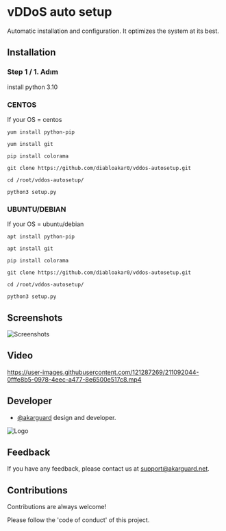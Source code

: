 # vDDoS auto setup

Automatic installation and configuration. It optimizes the system at its best.

## Installation

### Step 1 / 1. Adım

install python 3.10

### CENTOS
If your OS = centos
```
yum install python-pip
```

```
yum install git
```

```
pip install colorama
```

```
git clone https://github.com/diabloakar0/vddos-autosetup.git
```

```
cd /root/vddos-autosetup/
```

```
python3 setup.py
```

### UBUNTU/DEBIAN
If your OS = ubuntu/debian
```
apt install python-pip
```

```
apt install git
```

```
pip install colorama
```

```
git clone https://github.com/diabloakar0/vddos-autosetup.git
```

```
cd /root/vddos-autosetup/
```

```
python3 setup.py
```
## Screenshots

![Screenshots](https://cdn.discordapp.com/attachments/1060972499996790844/1061005011015970836/image.png)

## Video


https://user-images.githubusercontent.com/121287269/211092044-0fffe8b5-0978-4eec-a477-8e6500e517c8.mp4



## Developer

- [@akarguard](https://www.github.com/akarguard) design and developer.

  
![Logo](https://media.discordapp.net/attachments/1031646083539021847/1037499672610222130/hero-logo.png)

    
## Feedback

If you have any feedback, please contact us at support@akarguard.net.
  
## Contributions

Contributions are always welcome!

Please follow the 'code of conduct' of this project.

  
